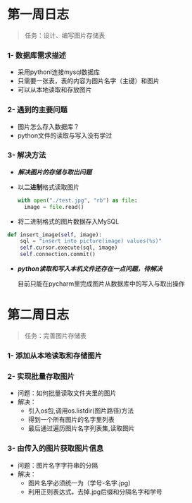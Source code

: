 # 第一周日志

>  任务：设计、编写图片存储表

### 1- 数据库需求描述

* 采用pythonl连接mysql数据库
* 只需要一张表，表的内容为图片名字（主键）和图片
* 可以从本地读取和存放图片

### 2- 遇到的主要问题

* 图片怎么存入数据库？
* python文件的读取与写入没有学过

### 3- 解决方法

* ***解决图片的存储与取出问题***

* 以**二进制**格式读取图片

  ```python
  with open("./test.jpg", "rb") as file:
  	image = file.read()	
  ```

*  将二进制格式的图片数据存入MySQL

  ```python
  def insert_image(self, image):
      sql = "insert into picture(image) values(%s)"
      self.cursor.execute(sql, image)
      self.connection.commit()
  ```

* ***python读取和写入本机文件还存在一点问题，待解决***

  目前只能在pycharm里完成图片从数据库中的写入与取出操作



# 第二周日志

> 任务：完善图片存储表

### 1- 添加从本地读取和存储图片

### 2- 实现批量存取图片

* 问题：如何批量读取文件夹里的图片
* 解决：
  * 引入os包,调用os.listdir(图片路径)方法
  * 得到一个所有图片的名字里列表
  * 最后通过遍历图片名字列表集,读取图片

###     3- 由传入的图片获取图片信息

* 问题：图片名字字符串的分隔
* 解决：
  * 图片名字必须统一为（学号-名字.jpg）
  * 利用正则表达式，去掉.jpg后缀和分隔名字和学号
